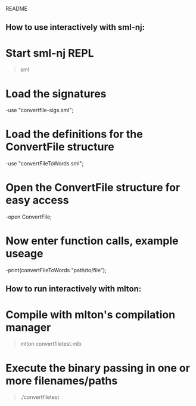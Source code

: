 README
## How to use interactively with sml-nj:
# Start sml-nj REPL
>sml
# Load the signatures
-use "convertfile-sigs.sml";
# Load the definitions for the ConvertFile structure
-use "convertFileToWords.sml";
# Open the ConvertFile structure for easy access
-open ConvertFile;
# Now enter function calls, example useage
-print(convertFileToWords "path/to/file");

## How to run interactively with mlton:
# Compile with mlton's compilation manager
>mlton convertfiletest.mlb
# Execute the binary passing in one or more filenames/paths
>./convertfiletest <file1> <file2> <file3>